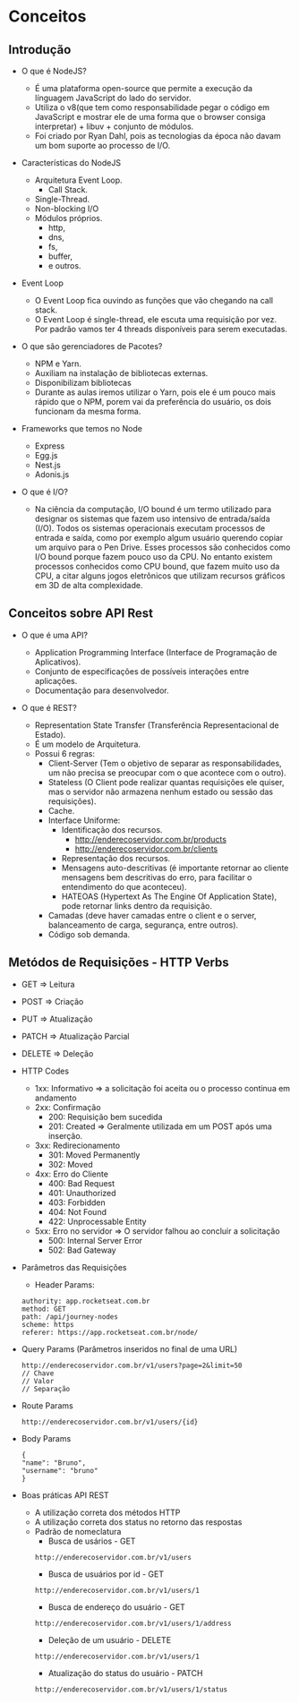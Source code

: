 # Conceitos

## Introdução

- O que é NodeJS?
    - É uma plataforma open-source que permite a execução da línguagem JavaScript do lado do servidor.
    - Utiliza o v8(que tem como responsabilidade pegar o código em JavaScript e mostrar ele de uma forma que o browser consiga interpretar) + libuv + conjunto de módulos.
    - Foi criado por Ryan Dahl, pois as tecnologias da época não davam um bom suporte ao processo de I/O.

- Características do NodeJS
    - Arquitetura Event Loop.
        - Call Stack.
    - Single-Thread.
    - Non-blocking I/O
    - Módulos próprios.
        - http,
        - dns,
        - fs,
        - buffer,
        - e outros.

- Event Loop
    - O Event Loop fica ouvindo as funções que vão chegando na call stack.
    - O Event Loop é single-thread, ele escuta uma requisição por vez. Por padrão vamos ter 4 threads disponíveis para serem executadas.

- O que são gerenciadores de Pacotes?
    - NPM e Yarn.
    - Auxiliam na instalação de bibliotecas externas.
    - Disponibilizam bibliotecas
    - Durante as aulas iremos utilizar o Yarn, pois ele é um pouco mais rápido que o NPM, porem vai da preferência do usuário, os dois funcionam da mesma forma.

- Frameworks que temos no Node
    - Express
    - Egg.js
    - Nest.js
    - Adonis.js

- O que é I/O?
    - Na ciência da computação, I/O bound é um termo utilizado para designar os sistemas que fazem uso intensivo de entrada/saída (I/O). Todos os sistemas operacionais executam processos de entrada e saída, como por exemplo algum usuário querendo copiar um arquivo para o Pen Drive. Esses processos são conhecidos como I/O bound porque fazem pouco uso da CPU. No entanto existem processos conhecidos como CPU bound, que fazem muito uso da CPU, a citar alguns jogos eletrônicos que utilizam recursos gráficos em 3D de alta complexidade.

## Conceitos sobre API Rest

- O que é uma API?
    - Application Programming Interface (Interface de Programação de Aplicativos).
    - Conjunto de especificações de possíveis interações entre aplicações.
    - Documentação para desenvolvedor.

- O que é REST?
    - Representation State Transfer (Transferência Representacional de Estado).
    - É um modelo de Arquitetura.
    - Possui 6 regras:
        - Client-Server (Tem o objetivo de separar as responsabilidades, um não precisa se preocupar com o que acontece com o outro).
        - Stateless (O Client pode realizar quantas requisições ele quiser, mas o servidor não armazena nenhum estado ou sessão das requisições).
        - Cache.
        - Interface Uniforme:
            - Identificação dos recursos.
                - http://enderecoservidor.com.br/products
                - http://enderecoservidor.com.br/clients
            - Representação dos recursos.
            - Mensagens auto-descritivas (é importante retornar ao cliente mensagens bem descritivas do erro, para facilitar o entendimento do que aconteceu).
            - HATEOAS (Hypertext As The Engine Of Application State), pode retornar links dentro da requisição.
        - Camadas (deve haver camadas entre o client e o server, balanceamento de carga, segurança, entre outros).
        - Código sob demanda.

## Metódos de Requisições - HTTP Verbs

- GET => Leitura
- POST => Criação
- PUT => Atualização
- PATCH => Atualização Parcial
- DELETE => Deleção

- HTTP Codes
    - 1xx: Informativo => a solicitação foi aceita ou o processo continua em andamento
    - 2xx: Confirmação
        - 200: Requisição bem sucedida
        - 201: Created => Geralmente utilizada em um POST após uma inserção.
    - 3xx: Redirecionamento
        - 301: Moved Permanently
        - 302: Moved
    - 4xx: Erro do Cliente
        - 400: Bad Request
        - 401: Unauthorized
        - 403: Forbidden
        - 404: Not Found
        - 422: Unprocessable Entity
    - 5xx: Erro no servidor => O servidor falhou ao concluir a solicitação
        - 500: Internal Server Error
        - 502: Bad Gateway

- Parâmetros das Requisições
    - Header Params:
    ```
    authority: app.rocketseat.com.br
    method: GET
    path: /api/journey-nodes
    scheme: https
    referer: https://app.rocketseat.com.br/node/
    ```
- Query Params (Parâmetros inseridos no final de uma URL)
    ```
    http://enderecoservidor.com.br/v1/users?page=2&limit=50
    // Chave
    // Valor
    // Separação
    ```
- Route Params
    ```
    http://enderecoservidor.com.br/v1/users/{id}
    ```
- Body Params
    ```
    {
    "name": "Bruno",
    "username": "bruno"
    }
    ```

- Boas práticas API REST
    - A utilização correta dos métodos HTTP
    - A utilização correta dos status no retorno das respostas
    - Padrão de nomeclatura
        - Busca de usários - GET
        ```
        http://enderecoservidor.com.br/v1/users
        ```
        - Busca de usuários por id - GET
        ```
        http://enderecoservidor.com.br/v1/users/1
        ```
        - Busca de endereço do usuário - GET
        ```
        http://enderecoservidor.com.br/v1/users/1/address
        ```
        - Deleção de um usuário - DELETE
        ```
        http://enderecoservidor.com.br/v1/users/1
        ```
        - Atualização do status do usuário - PATCH
        ```
        http://enderecoservidor.com.br/v1/users/1/status
        ```